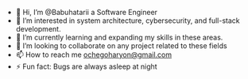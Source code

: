 - 👋 Hi, I’m @Babuhatarii a Software Engineer
- 👀 I’m interested in system architecture, cybersecurity, and full-stack development.
- 🌱 I’m currently learning and expanding my skills in these areas.
- 💞️ I’m looking to collaborate on any project related to these fields
- 📫 How to reach me ochegoharyon@gmail.com 
- ⚡ Fun fact: Bugs are always asleep at night

<!---
Babuhatarii/Babuhatarii is a ✨ special ✨ repository because its `README.md` (this file) appears on your GitHub profile.
You can click the Preview link to take a look at your changes.
--->

